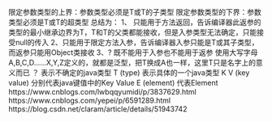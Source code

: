 <? extends T>限定参数类型的上界：参数类型必须是T或T的子类型
<? super T> 限定参数类型的下界：参数类型必须是T或T的超类型

总结为：
1、<? extends T> 只能用于方法返回，告诉编译器此返参的类型的最小继承边界为T，T和T的父类都能接收，但是入参类型无法确定，只能接受null的传入
2、<? super T>只能用于限定方法入参，告诉编译器入参只能是T或其子类型，而返参只能用Object类接收
3、? 既不能用于入参也不能用于返参


使用大写字母A,B,C,D......X,Y,Z定义的，就都是泛型，把T换成A也一样，这里T只是名字上的意义而已

？ 表示不确定的java类型
T (type) 表示具体的一个java类型
K V (key value) 分别代表java键值中的Key Value
E (element) 代表Element





https://www.cnblogs.com/lwbqqyumidi/p/3837629.html
https://www.cnblogs.com/yepei/p/6591289.html
https://blog.csdn.net/claram/article/details/51943742


